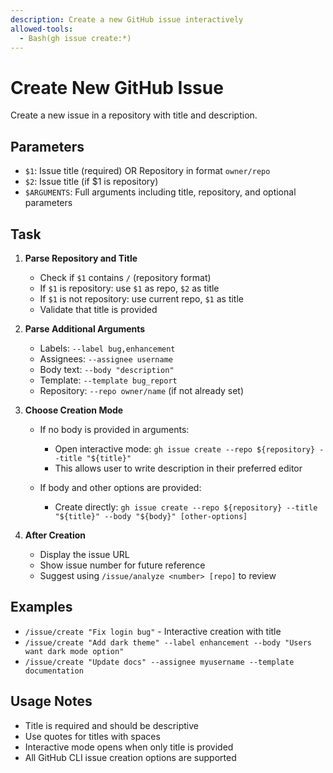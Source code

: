 ```yaml
---
description: Create a new GitHub issue interactively
allowed-tools:
  - Bash(gh issue create:*)
---
```


# Create New GitHub Issue

Create a new issue in a repository with title and description.

## Parameters
- `$1`: Issue title (required) OR Repository in format `owner/repo` 
- `$2`: Issue title (if $1 is repository)
- `$ARGUMENTS`: Full arguments including title, repository, and optional parameters

## Task
1. **Parse Repository and Title**
   - Check if `$1` contains `/` (repository format)
   - If `$1` is repository: use `$1` as repo, `$2` as title
   - If `$1` is not repository: use current repo, `$1` as title
   - Validate that title is provided

2. **Parse Additional Arguments**
   - Labels: `--label bug,enhancement`
   - Assignees: `--assignee username`
   - Body text: `--body "description"`
   - Template: `--template bug_report`
   - Repository: `--repo owner/name` (if not already set)

3. **Choose Creation Mode**
   - If no body is provided in arguments:
     - Open interactive mode: `gh issue create --repo ${repository} --title "${title}"`
     - This allows user to write description in their preferred editor
   
   - If body and other options are provided:
     - Create directly: `gh issue create --repo ${repository} --title "${title}" --body "${body}" [other-options]`

4. **After Creation**
   - Display the issue URL
   - Show issue number for future reference
   - Suggest using `/issue/analyze <number> [repo]` to review

## Examples
- `/issue/create "Fix login bug"` - Interactive creation with title
- `/issue/create "Add dark theme" --label enhancement --body "Users want dark mode option"`
- `/issue/create "Update docs" --assignee myusername --template documentation`

## Usage Notes
- Title is required and should be descriptive
- Use quotes for titles with spaces
- Interactive mode opens when only title is provided
- All GitHub CLI issue creation options are supported